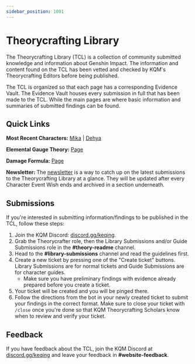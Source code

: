 ```yaml
---
sidebar_position: 1001
---
```


# Theorycrafting Library

The Theorycrafting Library (TCL) is a collection of community submitted knowledge and information about Genshin Impact. The information and content found on the TCL has been vetted and checked by KQM's Theorycrafting Editors before being published.

The TCL is organized so that each page has a corresponding Evidence Vault. The Evidence Vault houses every submission in full that has been made to the TCL. While the main pages are where basic information and summaries of submitted findings can be found.

## Quick Links

**Most Recent Characters:** [Mika](/characters/cryo/mika.md) | [Dehya](/characters/pyro/dehya.md)

**Elemental Gauge Theory:** [Page](/combat-mechanics/elemental-effects/elemental-gauge-theory)

**Damage Formula:** [Page](/combat-mechanics/damage/damage-formula)

**Newsletter:** The [newsletter](/newsletter) is a way to catch up on the latest submissions to the Theorycrafting Library at a glance. They will be updated after every Character Event Wish ends and archived in a section underneath.

## Submissions

If you're interested in submitting information/findings to be published in the TCL, follow these steps:

1. Join the KQM Discord: [discord.gg/keqing](https://discord.com/invite/keqing).
2. Grab the Theorycrafter role, then the Library Submissions and/or Guide Submissions role in the **#theory-readme** channel.
3. Head to the **#library-submissions** channel and read the guidelines first.
4. Create a new ticket by pressing one of the "Create ticket" buttons. Library Submissions are for normal tickets and Guide Submissions are for character guides.
   * Make sure you have preliminary findings with evidence already prepared before you create a ticket.
5. Your ticket will be created and you will be pinged there.
6. Follow the directions from the bot in your newly created ticket to submit your findings in the correct format. Make sure to close your ticket with `/close` once you're done so that KQM Theorycrafting Scholars know when to review and verify your ticket.

## Feedback

If you have feedback about the TCL, join the KQM Discord at [discord.gg/keqing](https://discord.com/invite/keqing) and leave your feedback in **#website-feedback**.
